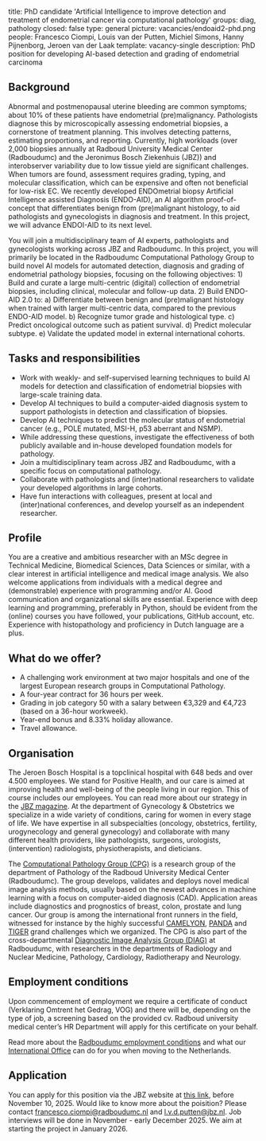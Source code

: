 title: PhD candidate 'Artificial Intelligence to improve detection and treatment of endometrial cancer via computational pathology'
groups: diag, pathology
closed: false
type: general
picture: vacancies/endoaid2-phd.png
people: Francesco Ciompi, Louis van der Putten, Michiel Simons, Hanny Pijnenborg, Jeroen van der Laak
template: vacancy-single
description: PhD position for developing AI-based detection and grading of endometrial carcinoma

## Background
Abnormal and postmenopausal uterine bleeding are common symptoms; about 10% of these patients have endometrial (pre)malignancy. Pathologists diagnose this by microscopically assessing endometrial biopsies, a cornerstone of treatment planning. This involves detecting patterns, estimating proportions, and reporting.
Currently, high workloads (over 2,000 biopsies annually at Radboud University Medical Center (Radboudumc) and the Jeronimus Bosch Ziekenhuis (JBZ)) and interobserver variability due to low tissue yield are significant challenges. When tumors are found, assessment requires grading, typing, and molecular classification, which can be expensive and often not beneficial for low-risk EC.
We recently developed ENDOmetrial biopsy Artificial Intelligence assisted Diagnosis (ENDO-AID), an AI algorithm proof-of-concept that differentiates benign from (pre)malignant histology, to aid pathologists and gynecologists in diagnosis and treatment. In this project, we will advance ENDOI-AID to its next level.

You will join a multidisciplinary team of AI experts, pathologists and gynecologists working across JBZ and Radboudumc. In this project, you will primarily be located in the Radboudumc Computational Pathology Group to build novel AI models for automated detection, diagnosis and grading of endometrial pathology biopsies, focusing on the following objectives: 1) Build and curate a large multi-centric (digital) collection of endometrial biopsies, including clinical, molecular and follow-up data. 2) Build ENDO-AID 2.0 to: a) Differentiate between benign and (pre)malignant histology when trained with larger multi-centric data, compared to the previous ENDO-AID model. b) Recognize tumor grade and histological type. c) Predict oncological outcome such as patient survival. d) Predict molecular subtype. e) Validate the updated model in external international cohorts.

## Tasks and responsibilities
* Work with weakly- and self-supervised learning techniques to build AI models for detection and classification of endometrial biopsies with large-scale training data. 
* Develop AI techniques to build a computer-aided diagnosis system to support pathologists in detection and classification of biopsies.
* Develop AI techniques to predict the molecular status of endometrial cancer (e.g., POLE mutated, MSI-H, p53 aberrant and NSMP).
* While addressing these questions, investigate the effectiveness of both publicly available and in-house developed foundation models for pathology. 
* Join a multidisciplinary team across JBZ and Radboudumc, with a specific focus on computational pathology. 
* Collaborate with pathologists and (inter)national researchers to validate your developed algorithms in large cohorts. 
* Have fun interactions with colleagues, present at local and (inter)national conferences, and develop yourself as an independent researcher. 

## Profile
You are a creative and ambitious researcher with an MSc degree in Technical Medicine, Biomedical Sciences, Data Sciences or similar, with a clear interest in artificial intelligence and medical image analysis. We also welcome applications from individuals with a medical degree and (demonstrable) experience with programming and/or AI. Good communication and organizational skills are essential. Experience with deep learning and programming, preferably in Python, should be evident from the (online) courses you have followed, your publications, GitHub account, etc. Experience with histopathology and proficiency in Dutch language are a plus.

## What do we offer?
* A challenging work environment at two major hospitals and one of the largest European research groups in Computational Pathology.
* A four-year contract for 36 hours per week.
* Grading in job category 50 with a salary between €3,329 and €4,723 (based on a 36-hour workweek).
* Year-end bonus and 8.33% holiday allowance.
* Travel allowance.

## Organisation
The Jeroen Bosch Hospital is a topclinical hospital with 648 beds and over 4.500 employees. We stand for Positive Health, and our care is aimed at improving health and well-being of the people living in our region. This of course includes our employees. You can read more about our strategy in the [JBZ magazine](https://magazine.jeroenboschziekenhuis.nl/zorg-voor-jou/). At the department of Gynecology & Obstetrics we specialize in a wide variety of conditions, caring for women in every stage of life. We have expertise in all subspecialties (oncology, obstetrics, fertility, urogynecology and general gynecology) and collaborate with many different health providers, like pathologists, surgeons, urologists, (intervention) radiologists, physiotherapists, and dieticians. 

The [Computational Pathology Group (CPG)](https://www.computationalpathologygroup.eu/) is a research group of the department of Pathology of the Radboud University Medical Center (Radboudumc). The group develops, validates and deploys novel medical image analysis methods, usually based on the newest advances in machine learning with a focus on computer-aided diagnosis (CAD). Application areas include diagnostics and prognostics of breast, colon, prostate and lung cancer. Our group is among the international front runners in the field, witnessed for instance by the highly successful [CAMELYON](https://jamanetwork.com/journals/jama/fullarticle/2665774), [PANDA](https://www.nature.com/articles/s41591-021-01620-2) and [TIGER](https://tiger.grand-challenge.org) grand challenges which we organized. The CPG is also part of the cross-departmental [Diagnostic Image Analysis Group (DIAG)](https://www.diagnijmegen.nl) at Radboudumc, with researchers in the departments of Radiology and Nuclear Medicine, Pathology, Cardiology, Radiotherapy and Neurology. 

## Employment conditions
Upon commencement of employment we require a certificate of conduct (Verklaring Omtrent het Gedrag, VOG) and there will be, depending on the type of job, a screening based on the provided cv. Radboud university medical center’s HR Department will apply for this certificate on your behalf. 

Read more about the [Radboudumc employment conditions](https://www.radboudumc.nl/en/working-at/what-do-we-offer/terms-and-conditions) and what our [International Office](https://www.radboudumc.nl/en/working-at/international-office) can do for you when moving to the Netherlands.

## Application
You can apply for this position via the JBZ website at [this link](https://vacatures.jeroenboschziekenhuis.nl/ad/promotieonderzoek-artificial-intelligence-to-improve-detection-and-treatment-of/szsahl/nl), before November 10, 2025.
Would like to know more about the poisition? Please contact francesco.ciompi@radboudumc.nl and l.v.d.putten@jbz.nl.
Job interviews will be done in November - early December 2025.
We aim at starting the project in January 2026.
